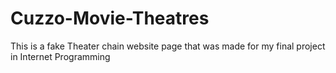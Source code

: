 # Cuzzo-Movie-Theatres
This is a fake Theater chain website page that was made for my final project in Internet Programming
